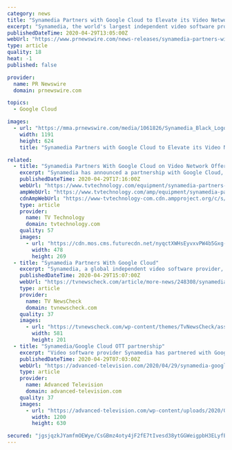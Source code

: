 ```yaml
---
category: news
title: "Synamedia Partners with Google Cloud to Elevate its Video Network Portfolio with \"as-a-Service\" OTT Offerings"
excerpt: "Synamedia, the world's largest independent video software provider, today announced that it has partnered with Google Cloud to expand its"
publishedDateTime: 2020-04-29T13:05:00Z
webUrl: "https://www.prnewswire.com/news-releases/synamedia-partners-with-google-cloud-to-elevate-its-video-network-portfolio-with-as-a-service-ott-offerings-301049351.html"
type: article
quality: 18
heat: -1
published: false

provider:
  name: PR Newswire
  domain: prnewswire.com

topics:
  - Google Cloud

images:
  - url: "https://mma.prnewswire.com/media/1061826/Synamedia_Black_Logo.jpg?p=facebook"
    width: 1191
    height: 624
    title: "Synamedia Partners with Google Cloud to Elevate its Video Network Portfolio with \"as-a-Service\" OTT Offerings"

related:
  - title: "Synamedia Partners With Google Cloud on Video Network Offering"
    excerpt: "Synamedia has announced a partnership with Google Cloud, expanding its video network portfolio with a new over-the-top (OTT) as-a-service offering. The partnership, which enhances service availability and scalability,"
    publishedDateTime: 2020-04-29T17:16:00Z
    webUrl: "https://www.tvtechnology.com/equipment/synamedia-partners-with-google-cloud-on-video-network-offering"
    ampWebUrl: "https://www.tvtechnology.com/amp/equipment/synamedia-partners-with-google-cloud-on-video-network-offering"
    cdnAmpWebUrl: "https://www-tvtechnology-com.cdn.ampproject.org/c/s/www.tvtechnology.com/amp/equipment/synamedia-partners-with-google-cloud-on-video-network-offering"
    type: article
    provider:
      name: TV Technology
      domain: tvtechnology.com
    quality: 57
    images:
      - url: "https://cdn.mos.cms.futurecdn.net/nyqctXWHsEyvxvPW4b5Gxg-1200-80.jpg"
        width: 478
        height: 269
  - title: "Synamedia Partners With Google Cloud"
    excerpt: "Synamedia, a global independent video software provider, today announced that it has partnered with Google Cloud to expand its video network portfolio with new"
    publishedDateTime: 2020-04-29T15:07:00Z
    webUrl: "https://tvnewscheck.com/article/more-news/248308/synamedia-partners-with-google-cloud/"
    type: article
    provider:
      name: TV NewsCheck
      domain: tvnewscheck.com
    quality: 37
    images:
      - url: "https://tvnewscheck.com/wp-content/themes/TvNewsCheck/assets/img/tvn-logo.png"
        width: 581
        height: 201
  - title: "Synamedia/Google Cloud OTT partnership"
    excerpt: "Video software provider Synamedia has partnered with Google Cloud to expand its video network portfolio with new over-the-top (OTT) ‘as a service’ offerings"
    publishedDateTime: 2020-04-29T07:03:00Z
    webUrl: "https://advanced-television.com/2020/04/29/synamedia-google-cloud-ott-partnership/"
    type: article
    provider:
      name: Advanced Television
      domain: advanced-television.com
    quality: 37
    images:
      - url: "https://advanced-television.com/wp-content/uploads/2020/04/google-cloud-1200-630.png"
        width: 1200
        height: 630

secured: "jgsjqzkJYamfmOEWye/CsGBmz4oty4jF2fE7tIvesd38ytGGWeigpbH3ELyfE7/r9KQh0eZkPjrs7+QSaKhD3ue0JPUc4UULW+HFkZxJdUKlZSEpG8JqkI1vcPSz0wqctRaO/rNmw7nr6XhUnaV/cAQXR0s1feUfiqIc8pvbEaVa05n/uxeoQe39vb0Ye8oq/B3hZGB9Fozl/eBRBNkTBLwnKarSyEgzDQKSo7XcRaCTZfQO326rChr1Cywdd5WS/YQnw73o9NLX7SbuVXYzSpmbg3t3vtuwpLA1E2elRKCdl5OnJ6DpZ0f4frzH3SDVr+5k46/bpex4cBVU7hMxN7OppbiC8YKAB1+tWjQ0BqFIpSItuIwalvrdfnIfgMKaTlpjm/tnOuhBzhm2/HzqpWpAGXlYRJ0g253vs92X/4MocpPnS2R/9RSWnHKz5XIRenuzUb0SYykTEkLYNTbP7TImZ4y3DhjjUQp/cwp52ik=;zY22ewFvVjA0IXWtfsE8xw=="
---
```


